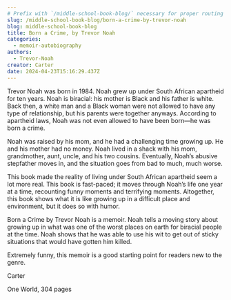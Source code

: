 ```yaml
---
# Prefix with `/middle-school-book-blog/` necessary for proper routing
slug: /middle-school-book-blog/born-a-crime-by-trevor-noah
blog: middle-school-book-blog
title: Born a Crime, by Trevor Noah
categories:
  - memoir-autobiography
authors:
  - Trevor-Noah
creator: Carter
date: 2024-04-23T15:16:29.437Z
---
```

Trevor Noah was born in 1984. Noah grew up under South African apartheid for ten years. Noah is biracial: his mother is Black and his father is white. Back then, a white man and a Black woman were not allowed to have any type of relationship, but his parents were together anyways. According to apartheid laws, Noah was not even allowed to have been born—he was born a crime.

Noah was raised by his mom, and he had a challenging time growing up. He and his mother had no money. Noah lived in a shack with his mom, grandmother, aunt, uncle, and his two cousins. Eventually, Noah’s abusive stepfather moves in, and the situation goes from bad to much, much worse.

This book made the reality of living under South African apartheid seem a lot more real. This book is fast-paced; it moves through Noah’s life one year at a time, recounting funny moments and terrifying moments. Altogether, this book shows what it is like growing up in a difficult place and environment, but it does so with humor.

Born a Crime by Trevor Noah is a memoir. Noah tells a moving story about growing up in what was one of the worst places on earth for biracial people at the time. Noah shows that he was able to use his wit to get out of sticky situations that would have gotten him killed.

Extremely funny, this memoir is a good starting point for readers new to the genre.

Carter 

One World, 304 pages